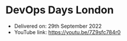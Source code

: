 # DevOps Days London 

- Delivered on: 29th September 2022
- YouTube link: https://youtu.be/7Z9sfc784r0
